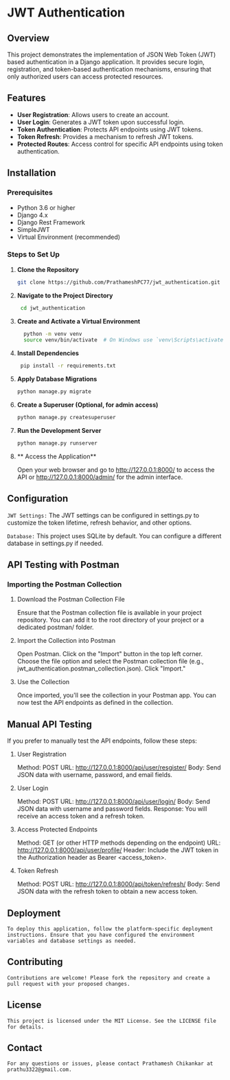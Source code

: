 # JWT Authentication

## Overview

This project demonstrates the implementation of JSON Web Token (JWT) based authentication in a Django application. It provides secure login, registration, and token-based authentication mechanisms, ensuring that only authorized users can access protected resources.

## Features

- **User Registration**: Allows users to create an account.
- **User Login**: Generates a JWT token upon successful login.
- **Token Authentication**: Protects API endpoints using JWT tokens.
- **Token Refresh**: Provides a mechanism to refresh JWT tokens.
- **Protected Routes**: Access control for specific API endpoints using token authentication.

## Installation

### Prerequisites

- Python 3.6 or higher
- Django 4.x
- Django Rest Framework
- SimpleJWT
- Virtual Environment (recommended)

### Steps to Set Up

1. **Clone the Repository**

   ```bash
   git clone https://github.com/PrathameshPC77/jwt_authentication.git

2. **Navigate to the Project Directory**

   ```bash
    cd jwt_authentication

3. **Create and Activate a Virtual Environment**

    ```bash
      python -m venv venv
      source venv/bin/activate  # On Windows use `venv\Scripts\activate`

4. **Install Dependencies**

   ```bash
    pip install -r requirements.txt

5. **Apply Database Migrations**

    ```bash
    python manage.py migrate

6. **Create a Superuser (Optional, for admin access)**

    ```bash
    python manage.py createsuperuser

7. **Run the Development Server**

    ```bash
    python manage.py runserver

8. ** Access the Application**

    Open your web browser and go to http://127.0.0.1:8000/ to access the API or http://127.0.0.1:8000/admin/ for the admin interface.

## Configuration
  `JWT Settings:` The JWT settings can be configured in settings.py to customize the token lifetime, refresh behavior, and other options.

  `Database:` This project uses SQLite by default. You can configure a different database in settings.py if needed.

## API Testing with Postman
### Importing the Postman Collection
1. Download the Postman Collection File

    Ensure that the Postman collection file is available in your project repository. You can add it to the root directory of your project or a dedicated postman/ folder.

2. Import the Collection into Postman

    Open Postman.
    Click on the "Import" button in the top left corner.
    Choose the file option and select the Postman collection file (e.g., jwt_authentication.postman_collection.json).
    Click "Import."
   
3. Use the Collection

    Once imported, you'll see the collection in your Postman app.
    You can now test the API endpoints as defined in the collection.
   
## Manual API Testing
If you prefer to manually test the API endpoints, follow these steps:

1. User Registration

    Method: POST
    URL: http://127.0.0.1:8000/api/user/resgister/
    Body: Send JSON data with username, password, and email fields.
  
2. User Login

    Method: POST
    URL: http://127.0.0.1:8000/api/user/login/
    Body: Send JSON data with username and password fields.
    Response: You will receive an access token and a refresh token.
  
3. Access Protected Endpoints

    Method: GET (or other HTTP methods depending on the endpoint)
    URL: http://127.0.0.1:8000/api/user/profile/
    Header: Include the JWT token in the Authorization header as Bearer <access_token>.

4. Token Refresh

    Method: POST
    URL: http://127.0.0.1:8000/api/token/refresh/
    Body: Send JSON data with the refresh token to obtain a new access token.

## Deployment
    To deploy this application, follow the platform-specific deployment instructions. Ensure that you have configured the environment variables and database settings as needed.

## Contributing
    Contributions are welcome! Please fork the repository and create a pull request with your proposed changes.

## License
    This project is licensed under the MIT License. See the LICENSE file for details.

## Contact
    For any questions or issues, please contact Prathamesh Chikankar at prathu3322@gmail.com.
